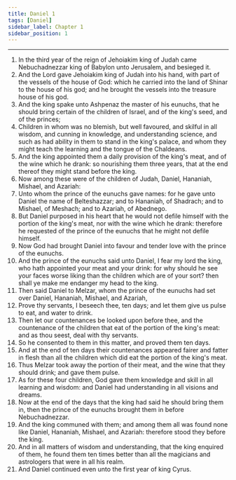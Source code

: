 ```yaml
---
title: Daniel 1
tags: [Daniel]
sidebar_label: Chapter 1
sidebar_position: 1
---
```


---
1. In the third year of the reign of Jehoiakim king of Judah came Nebuchadnezzar king of Babylon unto Jerusalem, and besieged it.
2. And the Lord gave Jehoiakim king of Judah into his hand, with part of the vessels of the house of God: which he carried into the land of Shinar to the house of his god; and he brought the vessels into the treasure house of his god.
3. And the king spake unto Ashpenaz the master of his eunuchs, that he should bring certain of the children of Israel, and of the king's seed, and of the princes;
4. Children in whom was no blemish, but well favoured, and skilful in all wisdom, and cunning in knowledge, and understanding science, and such as had ability in them to stand in the king's palace, and whom they might teach the learning and the tongue of the Chaldeans.
5. And the king appointed them a daily provision of the king's meat, and of the wine which he drank: so nourishing them three years, that at the end thereof they might stand before the king.
6. Now among these were of the children of Judah, Daniel, Hananiah, Mishael, and Azariah:
7. Unto whom the prince of the eunuchs gave names: for he gave unto Daniel the name of Belteshazzar; and to Hananiah, of Shadrach; and to Mishael, of Meshach; and to Azariah, of Abednego.
8. But Daniel purposed in his heart that he would not defile himself with the portion of the king's meat, nor with the wine which he drank: therefore he requested of the prince of the eunuchs that he might not defile himself.
9. Now God had brought Daniel into favour and tender love with the prince of the eunuchs.
10. And the prince of the eunuchs said unto Daniel, I fear my lord the king, who hath appointed your meat and your drink: for why should he see your faces worse liking than the children which are of your sort? then shall ye make me endanger my head to the king.
11. Then said Daniel to Melzar, whom the prince of the eunuchs had set over Daniel, Hananiah, Mishael, and Azariah,
12. Prove thy servants, I beseech thee, ten days; and let them give us pulse to eat, and water to drink.
13. Then let our countenances be looked upon before thee, and the countenance of the children that eat of the portion of the king's meat: and as thou seest, deal with thy servants.
14. So he consented to them in this matter, and proved them ten days.
15. And at the end of ten days their countenances appeared fairer and fatter in flesh than all the children which did eat the portion of the king's meat.
16. Thus Melzar took away the portion of their meat, and the wine that they should drink; and gave them pulse.
17. As for these four children, God gave them knowledge and skill in all learning and wisdom: and Daniel had understanding in all visions and dreams.
18. Now at the end of the days that the king had said he should bring them in, then the prince of the eunuchs brought them in before Nebuchadnezzar.
19. And the king communed with them; and among them all was found none like Daniel, Hananiah, Mishael, and Azariah: therefore stood they before the king.
20. And in all matters of wisdom and understanding, that the king enquired of them, he found them ten times better than all the magicians and astrologers that were in all his realm.
21. And Daniel continued even unto the first year of king Cyrus.